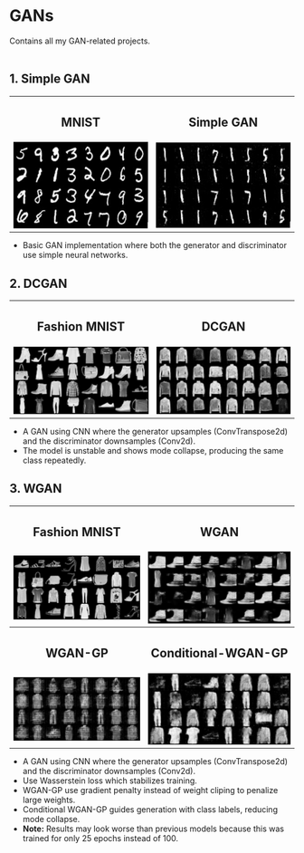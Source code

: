 # GANs  
Contains all my GAN-related projects.</br></br>

## 1. Simple GAN  
<table>
  <tr>
    <th><h2>MNIST</h2></th>
    <th><h2>Simple GAN</h2></th>
  </tr>
  <tr>
    <td><img src="assests/Mnist.JPG" width="400"/></td>
    <td><img src="assests/SimpleGAN_Result.JPG" width="400"/></td>
  </tr>
</table>
<ul>
  <li>Basic GAN implementation where both the generator and discriminator use simple neural networks.</li>
</ul>

## 2. DCGAN  
<table>
  <tr>
    <th><h2>Fashion MNIST</h2></th>
    <th><h2>DCGAN</h2></th>
  </tr>
  <tr>
    <td><img src="assests/DCGAN_FashionMnist.png" width="400"/></td>
    <td><img src="assests/DCGAN_Result.png" width="400"/></td>
  </tr>
</table>
<ul>
  <li>A GAN using CNN where the generator upsamples (ConvTranspose2d) and the discriminator downsamples (Conv2d).</li>
  <li>The model is unstable and shows mode collapse, producing the same class repeatedly.</li>
</ul>

## 3. WGAN  
<table>
  <tr>
    <th><h2>Fashion MNIST</h2></th>
    <th><h2>WGAN</h2></th>
  </tr>
  <tr>
    <td><img src="assests/WGAN_FashionMnist.png" width="400"/></td>
    <td><img src="assests/WGAN_Result.png" width="400"/></td>
  </tr>
  <tr>
    <th><h2>WGAN-GP</h2></th>
    <th><h2>Conditional-WGAN-GP</h2></th>
  </tr>
  <tr>
    <td><img src="assests/WGAN_GP_Result.png" width="400"/></td>
    <td><img src="assests/Conditional_WGAN_GP_Result.png" width="400"/></td>
  </tr>
</table>

<ul>
  <li>A GAN using CNN where the generator upsamples (ConvTranspose2d) and the discriminator downsamples (Conv2d).</li>
  <li>Use Wasserstein loss which stabilizes training.</li>
  <li>WGAN-GP use gradient penalty instead of weight cliping to penalize large weights.</li>
  <li>Conditional WGAN-GP guides generation with class labels, reducing mode collapse.</li>
  <li><strong>Note:</strong> Results may look worse than previous models because this was trained for only 25 epochs instead of 100.</li>
</ul>


